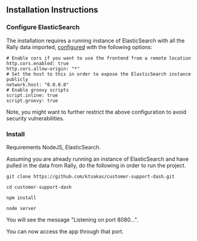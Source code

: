 ## Installation Instructions

### Configure ElasticSearch
The installation requires a running instance of ElasticSearch with all the Rally data imported, [configured](https://www.elastic.co/guide/en/elasticsearch/reference/current/setup-configuration.html) with the following options:

```
# Enable cors if you want to use the frontend from a remote location
http.cors.enabled: true
http.cors.allow-origin: "*"
# Set the host to this in order to expose the ElasticSearch instance publicly
network.host: "0.0.0.0"
# Enable groovy scripts
script.inline: true
script.groovy: true
```

Note, you might want to further restrict the above configuration to avoid security vulnerabilities.

### Install
Requirements NodeJS, ElasticSearch.

Assuming you are already running an instance of ElasticSearch and have pulled in the data from Rally, do the following in order to run the project.

```
git clone https://github.com/ktsakas/customer-support-dash.git
```

```
cd customer-support-dash
```

```
npm install
```

```
node server
```

You will see the message "Listening on port 8080...".

You can now access the app through that port.